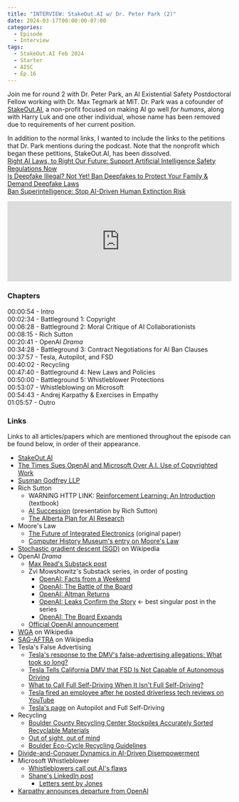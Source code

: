 ```yaml
---
title: "INTERVIEW: StakeOut.AI w/ Dr. Peter Park (2)"
date: 2024-03-17T00:00:00-07:00
categories:
  - Episode
  - Interview
tags:
  - StakeOut.AI Feb 2024
  - Starter
  - AISC
  - Ep.16
---
```


Join me for round 2 with Dr. Peter Park, an AI Existential Safety Postdoctoral Fellow working with Dr. Max Tegmark at MIT. Dr. Park was a cofounder of <a href="https://www.stakeout.ai" target="_blank" rel="noreferrer noopener">StakeOut.AI</a>, a non-profit focused on making AI go well _for humans_, along with Harry Luk and one other individual, whose name has been removed due to requirements of her current position.

In addition to the normal links, I wanted to include the links to the petitions that Dr. Park mentions during the podcast. Note that the nonprofit which began these petitions, StakeOut.AI, has been dissolved.<br>
<a href="https://www.change.org/p/right-ai-laws-to-right-our-future-support-artificial-intelligence-safety-regulations-now" target="_blank" rel="noreferrer noopener">Right AI Laws, to Right Our Future: Support Artificial Intelligence Safety Regulations Now</a><br>
<a href="https://www.change.org/p/is-deepfake-illegal-not-yet-ban-deepfakes-to-protect-your-family-demand-deepfake-laws" target="_blank" rel="noreferrer noopener">Is Deepfake Illegal? Not Yet! Ban Deepfakes to Protect Your Family & Demand Deepfake Laws</a><br>
<a href="https://www.change.org/p/ban-superintelligence-stop-ai-driven-human-extinction-risk" target="_blank" rel="noreferrer noopener">Ban Superintelligence: Stop AI-Driven Human Extinction Risk</a>

<iframe width="100%" height="180" frameborder="no" scrolling="no" seamless="" src="https://share.transistor.fm/e/58dfc367"></iframe>

### Chapters

00:00:54 - Intro<br>
00:02:34 - Battleground 1: Copyright<br>
00:06:28 - Battleground 2: Moral Critique of AI Collaborationists<br>
00:08:15 - Rich Sutton<br>
00:20:41 - OpenAI _Drama_<br>
00:34:28 - Battleground 3: Contract Negotiations for AI Ban Clauses<br>
00:37:57 - Tesla, Autopilot, and FSD<br>
00:40:02 - Recycling<br>
00:47:40 - Battleground 4: New Laws and Policies<br>
00:50:00 - Battleground 5: Whistleblower Protections<br>
00:53:07 - Whistleblowing on Microsoft<br>
00:54:43 - Andrej Karpathy & Exercises in Empathy<br>
01:05:57 - Outro

### Links

Links to all articles/papers which are mentioned throughout the episode can be found below, in order of their appearance.
- <a href="https://www.stakeout.ai" target="_blank" rel="noreferrer noopener">StakeOut.AI</a>
- <a href="https://www.nytimes.com/2023/12/27/business/media/new-york-times-open-ai-microsoft-lawsuit.html" target="_blank" rel="noreferrer noopener">The Times Sues OpenAI and Microsoft Over A.I. Use of Copyrighted Work</a>
- <a href="https://www.susmangodfrey.com" target="_blank" rel="noreferrer noopener">Susman Godfrey LLP</a>
- Rich Sutton
  - WARNING HTTP LINK: <a href="http://incompleteideas.net/book/RLbook2020trimmed.pdf" target="_blank" rel="noreferrer noopener">Reinforcement Learning: An Introduction</a> (textbook) 
  - <a href="https://www.youtube.com/watch?v=NgHFMolXs3U" target="_blank" rel="noreferrer noopener">AI Succession</a> (presentation by Rich Sutton)
  - <a href="https://arxiv.org/abs/2208.11173" target="_blank" rel="noreferrer noopener">The Alberta Plan for AI Research</a> 
- Moore's Law
  - <a href="https://www.computerhistory.org/collections/catalog/102770836" target="_blank" rel="noreferrer noopener">The Future of Integrated Electronics</a> (original paper)
  - <a href="https://www.computerhistory.org/siliconengine/moores-law-predicts-the-future-of-integrated-circuits/" target="_blank" rel="noreferrer noopener">Computer History Museum's entry on Moore's Law</a>
- <a href="https://en.wikipedia.org/wiki/Stochastic_gradient_descent" target="_blank" rel="noreferrer noopener">Stochastic gradient descent (SGD)</a> on Wikipedia
- OpenAI _Drama_
  - <a href="https://maxread.substack.com/p/the-interested-normies-guide-to-openai" target="_blank" rel="noreferrer noopener">Max Read's Substack post</a>
  - Zvi Mowshowitz's Substack series, in order of posting
    - <a href="https://thezvi.substack.com/p/openai-facts-from-a-weekend?utm_source=%2Fsearch%2FOpenAI&utm_medium=reader2" target="_blank" rel="noreferrer noopener">OpenAI: Facts from a Weekend</a>
    - <a href="https://thezvi.substack.com/p/openai-the-battle-of-the-board?utm_source=%2Fsearch%2FOpenAI&utm_medium=reader2" target="_blank" rel="noreferrer noopener">OpenAI: The Battle of the Board</a>
    - <a href="https://thezvi.substack.com/p/openai-altman-returns?utm_source=%2Fsearch%2FOpenAI&utm_medium=reader2" target="_blank" rel="noreferrer noopener">OpenAI: Altman Returns</a>
    - <a href="https://thezvi.substack.com/p/openai-leaks-confirm-the-story?utm_source=%2Fsearch%2FOpenAI&utm_medium=reader2" target="_blank" rel="noreferrer noopener">OpenAI: Leaks Confirm the Story</a> ← best singular post in the series
    - <a href="https://thezvi.substack.com/p/openai-the-board-expands?utm_source=%2Fsearch%2FOpenAI&utm_medium=reader2" target="_blank" rel="noreferrer noopener">OpenAI: The Board Expands</a>
  - <a href="https://openai.com/blog/openai-announces-new-members-to-board-of-directors" target="_blank" rel="noreferrer noopener">Official OpenAI announcement</a>
- <a href="https://en.wikipedia.org/wiki/Writers_Guild_of_America" target="_blank" rel="noreferrer noopener">WGA</a> on Wikipedia
- <a href="https://en.wikipedia.org/wiki/SAG-AFTRA" target="_blank" rel="noreferrer noopener">SAG-AFTRA</a> on Wikipedia
- Tesla's False Advertising
  - <a href="https://www.latimes.com/business/story/2023-12-11/tesla-dmv-false-advertising-charges" target="_blank" rel="noreferrer noopener">Tesla's response to the DMV's false-advertising allegations: What took so long?</a>
  - <a href="https://www.caranddriver.com/news/a35785277/tesla-fsd-california-self-driving/" target="_blank" rel="noreferrer noopener">Tesla Tells California DMV that FSD Is Not Capable of Autonomous Driving</a>
  - <a href="https://www.caranddriver.com/features/columns/a35769759/carty-self-driving-cars/" target="_blank" rel="noreferrer noopener">What to Call Full Self-Driving When It Isn't Full Self-Driving?</a>
  - <a href="https://www.cnbc.com/2022/03/15/tesla-fired-employee-who-posted-fsd-beta-videos-as-ai-addict-on-youtube.html" target="_blank" rel="noreferrer noopener">Tesla fired an employee after he posted driverless tech reviews on YouTube</a>
  - <a href="https://www.tesla.com/support/autopilot" target="_blank" rel="noreferrer noopener">Tesla's page</a> on Autopilot and Full Self-Driving
- Recycling
  - <a href="https://www.longmontleader.com/regional-news/boulder-county-recycling-center-stockpiles-accurately-sorted-recyclable-materials-2385879" target="_blank" rel="noreferrer noopener">Boulder County Recycling Center Stockpiles Accurately Sorted Recyclable Materials</a>
  - <a href="https://boulderweekly.com/news/out-of-sight-out-of-mind/" target="_blank" rel="noreferrer noopener">Out of sight, out of mind</a>
  - <a href="https://ecocycle.org/content/uploads/2022/06/2024-Recycling-Guidelines-for-Boulder-County.pdf" target="_blank" rel="noreferrer noopener">Boulder Eco-Cycle Recycling Guidelines</a>
- <a href="https://arxiv.org/abs/2310.06009" target="_blank" rel="noreferrer noopener">Divide-and-Conquer Dynamics in AI-Driven Disempowerment</a>
- Microsoft Whistleblower
  - <a href="https://www.axios.com/2024/03/08/ai-whistleblowers-microsoft-copilot-designer-google-gemini" target="_blank" rel="noreferrer noopener">Whistleblowers call out AI's flaws</a>
  - <a href="https://www.linkedin.com/feed/update/urn:li:activity:7171135079702753280/" target="_blank" rel="noreferrer noopener">Shane's LinkedIn post</a>
    - <a href="https://media.licdn.com/dms/document/media/D561FAQFfYnpLbIn2Xg/feedshare-document-pdf-analyzed/0/1709731400675?e=1711584000&v=beta&t=W3CLljNWJ8YCQSEuMCR9bt7UoIxsGo24Epj9GddfN8U" target="_blank" rel="noreferrer noopener">Letters sent by Jones</a>
- <a href="https://twitter.com/karpathy/status/1757600075281547344" target="_blank" rel="noreferrer noopener">Karpathy announces departure from OpenAI</a>

<!-- end of the list -->
